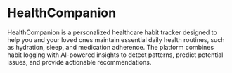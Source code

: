 # HealthCompanion
HealthCompanion is a personalized healthcare habit tracker designed to help you and your loved ones maintain essential daily health routines, such as hydration, sleep, and medication adherence. The platform combines habit logging with AI-powered insights to detect patterns, predict potential issues, and provide actionable recommendations.
